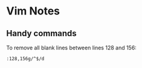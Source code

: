 Vim Notes
=========


Handy commands
--------------

To remove all blank lines between lines 128 and 156:
```
:128,156g/^$/d
```


